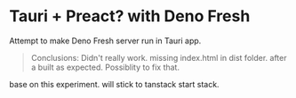 # Tauri + Preact? with Deno Fresh 

Attempt to make Deno Fresh server run in Tauri app. 


> Conclusions: 
Didn't really work. missing index.html in dist folder. after a built as expected. Possiblity to fix that.  

base on this experiment. will stick to tanstack start stack. 